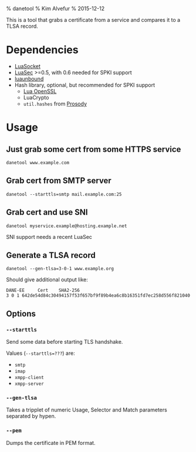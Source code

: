 % danetool
% Kim Alvefur
% 2015-12-12

This is a tool that grabs a certificate from a service and compares it
to a TLSA record.

# Dependencies

-   [LuaSocket](http://w3.impa.br/~diego/software/luasocket/)
-   [LuaSec](https://github.com/brunoos/luasec) \>=0.5, with 0.6 needed for SPKI support
-   [luaunbound](https://www.zash.se/luaunbound.html)
-   Hash library, optional, but recommended for SPKI support
    -   [Lua OpenSSL](http://25thandclement.com/~william/projects/luaossl.html)
    -   LuaCrypto
    -   `util.hashes` from [Prosody](https://prosody.im/)

# Usage

## Just grab some cert from some HTTPS service

    danetool www.example.com

## Grab cert from SMTP server

    danetool --starttls=smtp mail.example.com:25

## Grab cert and use SNI

    danetool myservice.example@hosting.example.net

SNI support needs a recent LuaSec

## Generate a TLSA record

    danetool --gen-tlsa=3-0-1 www.example.org

Should give additional output like:

    DANE-EE     Cert    SHA2-256
    3 0 1 642de54d84c30494157f53f657bf9f89b4ea6c8b16351fd7ec258d556f821040

## Options

### `--starttls`

Send some data before starting TLS handshake.

Values (`--starttls=???`) are:

-   `smtp`
-   `imap`
-   `xmpp-client`
-   `xmpp-server`

### `--gen-tlsa`

Takes a tripplet of numeric Usage, Selector and Match parameters separated by hypen.

### `--pem`

Dumps the certificate in PEM format.
